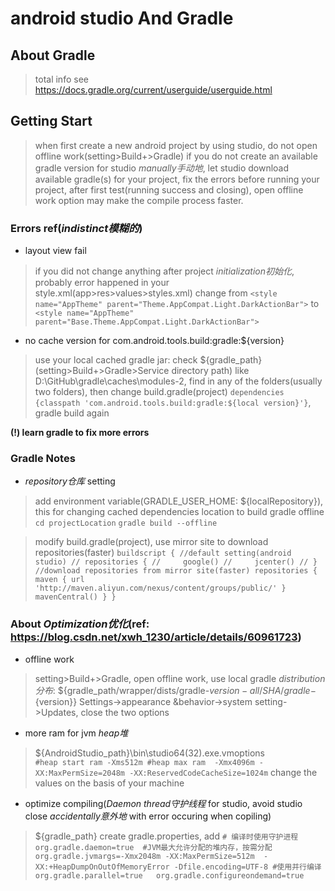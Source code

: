 # android studio And Gradle

## About Gradle

>total info see https://docs.gradle.org/current/userguide/userguide.html

## Getting Start

>when first create a new android project by using studio, do not open offline work(setting>Build+>Gradle) if you do not create an available gradle version for studio *manually手动地*, let studio download available gradle(s) for your project,
fix the errors before running your project, after first test(running success and closing), open offline work option may make the compile process faster.

### Errors ref(*indistinct模糊的*)

* layout view fail

>if you did not change anything after project *initialization初始化*, probably error happened in your style.xml(app>res>values>styles.xml) change from `<style name="AppTheme" parent="Theme.AppCompat.Light.DarkActionBar">` to `<style name="AppTheme" parent="Base.Theme.AppCompat.Light.DarkActionBar">`

* no cache version for com.android.tools.build:gradle:${version}

>use your local cached gradle jar: check ${gradle_path}(setting>Build+>Gradle>Service directory path) like D:\GitHub\gradle\caches\modules-2, find in any of the folders(usually two folders), then change build.gradle(project)
`dependencies {classpath 'com.android.tools.build:gradle:${local version}'}`, gradle build again

**(!) learn gradle to fix more errors** 

### Gradle Notes

* *repository仓库* setting

>add environment variable(GRADLE_USER_HOME: ${localRepository}), this for changing cached dependencies location to build gradle offline `cd projectLocation` `gradle build --offline`

>modify build.gradle(project), use mirror site to download repositories(faster)
`buildscript {
	//default setting(android studio)
    // repositories {
    //     google()
    //     jcenter()
    // }
    //download repositories from mirror site(faster)
    repositories {
        maven {
            url 'http://maven.aliyun.com/nexus/content/groups/public/'
        }
        mavenCentral()
    }
}`

### About *Optimization优化*(ref: https://blog.csdn.net/xwh_1230/article/details/60961723)

* offline work

>setting>Build+>Gradle, open offline work, use local gradle *distribution分布*: ${gradle_path/wrapper/dists/gradle-${version}-all/SHA/gradle-${version}}
>Settings->appearance &behavior->system setting->Updates, close the two options

* more ram for jvm *heap堆*

>${AndroidStudio_path}\bin\studio64(32).exe.vmoptions  
`#heap start ram
-Xms512m
#heap max ram 
-Xmx4096m
-XX:MaxPermSize=2048m
-XX:ReservedCodeCacheSize=1024m`
change the values on the basis of your machine

* optimize compiling(*Daemon thread守护线程* for studio, avoid studio close *accidentally意外地* with error occuring when copiling)

>${gradle_path} create gradle.properties, add
`# 编译时使用守护进程
org.gradle.daemon=true 
#JVM最大允许分配的堆内存，按需分配 
org.gradle.jvmargs=-Xmx2048m -XX:MaxPermSize=512m  -XX:+HeapDumpOnOutOfMemoryError -Dfile.encoding=UTF-8
#使用并行编译
org.gradle.parallel=true  
org.gradle.configureondemand=true`